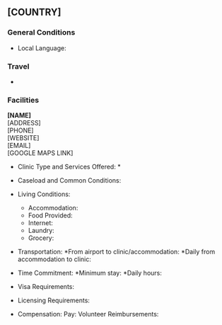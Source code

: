 ## [COUNTRY]

### General Conditions

* Local Language:  

### Travel
- 

### Facilities

**[NAME]**<br>
[ADDRESS]<br>
[PHONE]<br>
[WEBSITE]<br>
[EMAIL]<br>
[GOOGLE MAPS LINK]

* Clinic Type and Services Offered:
    * 

* Caseload and Common Conditions: 

* Living Conditions:
    * Accommodation: 
    * Food Provided: 
    * Internet:
    * Laundry:
    * Grocery:

* Transportation: 
    *From airport to clinic/accommodation:
    *Daily from accommodation to clinic:

* Time Commitment: 
    *Minimum stay:
    *Daily hours:

* Visa Requirements: 

* Licensing Requirements:

* Compensation: 
    Pay: Volunteer
    Reimbursements: